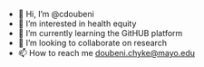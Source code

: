 - 👋 Hi, I’m @cdoubeni
- 👀 I’m interested in health equity
- 🌱 I’m currently learning the GitHUB platform
- 💞️ I’m looking to collaborate on research
- 📫 How to reach me doubeni.chyke@mayo.edu

<!---
cdoubeni/cdoubeni is a ✨ special ✨ repository because its `README.md` (this file) appears on your GitHub profile.
You can click the Preview link to take a look at your changes.
--->
